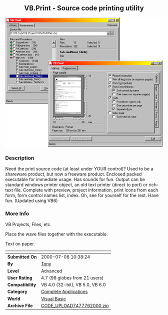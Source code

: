﻿<div align="center">

## VB\.Print \- Source code printing utility

<img src="PIC20007459302266.gif">
</div>

### Description

Need the print source code (at least under YOUR control)? Used to be a shareware product, but now a freeware product. Enclosed packed executable for immediate usage. Has sounds for fun. Output can be standard windows printer object, an old text printer (direct to port) or rich-text file. Complete with preview, project information, print icons from each form, form control names list, index. Oh, see for yourself for the rest. Have fun. (Updated using VB6)
 
### More Info
 
VB Projects, Files, etc.

Place the wave files together with the executable.

Text on paper.


<span>             |<span>
---                |---
**Submitted On**   |2000-07-06 10:38:24
**By**             |[Tony](https://github.com/Planet-Source-Code/PSCIndex/blob/master/ByAuthor/tony.md)
**Level**          |Advanced
**User Rating**    |4.7 (98 globes from 21 users)
**Compatibility**  |VB 4\.0 \(32\-bit\), VB 5\.0, VB 6\.0
**Category**       |[Complete Applications](https://github.com/Planet-Source-Code/PSCIndex/blob/master/ByCategory/complete-applications__1-27.md)
**World**          |[Visual Basic](https://github.com/Planet-Source-Code/PSCIndex/blob/master/ByWorld/visual-basic.md)
**Archive File**   |[CODE\_UPLOAD7477762000\.zip](https://github.com/Planet-Source-Code/tony-vb-print-source-code-printing-utility__1-9493/archive/master.zip)








